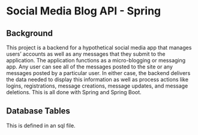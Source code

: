 # Social Media Blog API - Spring

## Background 

This project is a backend for a hypothetical social media app that manages users’ accounts as well as any messages that they submit to the application. The application functions as a micro-blogging or messaging app. Any user can see all of the messages posted to the site or any messages posted by a particular user. In either case, the backend delivers the data needed to display this information as well as process actions like logins, registrations, message creations, message updates, and message deletions. This is all done with Spring and Spring Boot.

## Database Tables 

This is defined in an sql file.
